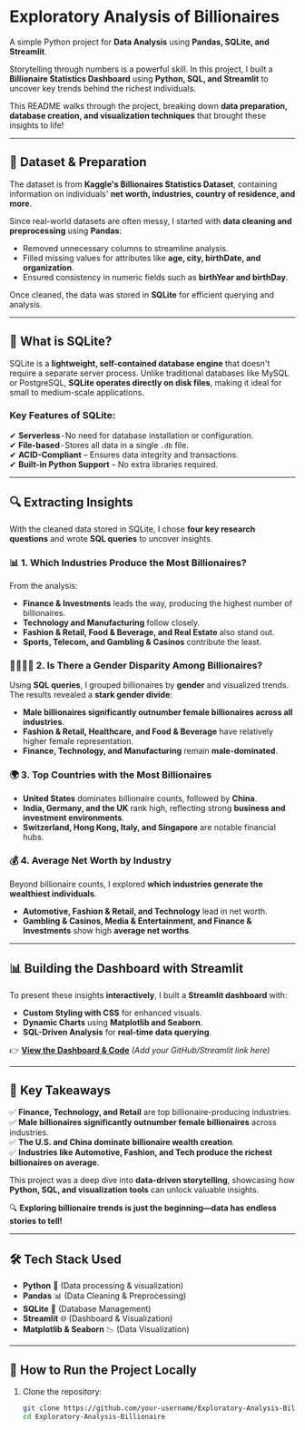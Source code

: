 # **Exploratory Analysis of Billionaires**

A simple Python project for **Data Analysis** using **Pandas, SQLite, and Streamlit**.

Storytelling through numbers is a powerful skill. In this project, I built a **Billionaire Statistics Dashboard** using **Python, SQL, and Streamlit** to uncover key trends behind the richest individuals.

This README walks through the project, breaking down **data preparation, database creation, and visualization techniques** that brought these insights to life!

---

## **📌 Dataset & Preparation**  

The dataset is from **Kaggle's Billionaires Statistics Dataset**, containing information on individuals' **net worth, industries, country of residence, and more**.  

Since real-world datasets are often messy, I started with **data cleaning and preprocessing** using **Pandas**:  

- Removed unnecessary columns to streamline analysis.  
- Filled missing values for attributes like **age, city, birthDate, and organization**.  
- Ensured consistency in numeric fields such as **birthYear and birthDay**.  

Once cleaned, the data was stored in **SQLite** for efficient querying and analysis.  

---

## **💾 What is SQLite?**  

SQLite is a **lightweight, self-contained database engine** that doesn't require a separate server process. Unlike traditional databases like MySQL or PostgreSQL, **SQLite operates directly on disk files**, making it ideal for small to medium-scale applications.  

### **Key Features of SQLite:**  
✔ **Serverless** - No need for database installation or configuration.  
✔ **File-based** - Stores all data in a single `.db` file.  
✔ **ACID-Compliant** – Ensures data integrity and transactions.  
✔ **Built-in Python Support** – No extra libraries required.  

---

## **🔍 Extracting Insights**  

With the cleaned data stored in SQLite, I chose **four key research questions** and wrote **SQL queries** to uncover insights.  

### **📊 1. Which Industries Produce the Most Billionaires?**  

From the analysis:  
- **Finance & Investments** leads the way, producing the highest number of billionaires.  
- **Technology and Manufacturing** follow closely.  
- **Fashion & Retail, Food & Beverage, and Real Estate** also stand out.  
- **Sports, Telecom, and Gambling & Casinos** contribute the least.  

### **👨‍💼👩‍💼 2. Is There a Gender Disparity Among Billionaires?**  

Using **SQL queries**, I grouped billionaires by **gender** and visualized trends. The results revealed a **stark gender divide**:  

- **Male billionaires significantly outnumber female billionaires across all industries**.  
- **Fashion & Retail, Healthcare, and Food & Beverage** have relatively higher female representation.  
- **Finance, Technology, and Manufacturing** remain **male-dominated**.  

### **🌍 3. Top Countries with the Most Billionaires**  

- **United States** dominates billionaire counts, followed by **China**.  
- **India, Germany, and the UK** rank high, reflecting strong **business and investment environments**.  
- **Switzerland, Hong Kong, Italy, and Singapore** are notable financial hubs.  

### **💰 4. Average Net Worth by Industry**  

Beyond billionaire counts, I explored **which industries generate the wealthiest individuals**.  

- **Automotive, Fashion & Retail, and Technology** lead in net worth.  
- **Gambling & Casinos, Media & Entertainment, and Finance & Investments** show high **average net worths**.  

---

## **📊 Building the Dashboard with Streamlit**  

To present these insights **interactively**, I built a **Streamlit dashboard** with:  

- **Custom Styling with CSS** for enhanced visuals.  
- **Dynamic Charts** using **Matplotlib and Seaborn**.  
- **SQL-Driven Analysis** for **real-time data querying**.  

👉 **[View the Dashboard & Code]()** _(Add your GitHub/Streamlit link here)_  

---

## **📌 Key Takeaways**  

✅ **Finance, Technology, and Retail** are top billionaire-producing industries.  
✅ **Male billionaires significantly outnumber female billionaires** across industries.  
✅ **The U.S. and China dominate billionaire wealth creation**.  
✅ **Industries like Automotive, Fashion, and Tech produce the richest billionaires on average**.  

This project was a deep dive into **data-driven storytelling**, showcasing how **Python, SQL, and visualization tools** can unlock valuable insights.  

🔍 **Exploring billionaire trends is just the beginning—data has endless stories to tell!**  

---

## **🛠 Tech Stack Used**  

- **Python** 🐍 (Data processing & visualization)  
- **Pandas** 📊 (Data Cleaning & Preprocessing)  
- **SQLite** 💾 (Database Management)  
- **Streamlit** 🌐 (Dashboard & Visualization)  
- **Matplotlib & Seaborn** 📉 (Data Visualization)  

---

## **🚀 How to Run the Project Locally**  

1. Clone the repository:  
   ```bash
   git clone https://github.com/your-username/Exploratory-Analysis-Billionaire.git
   cd Exploratory-Analysis-Billionaire
